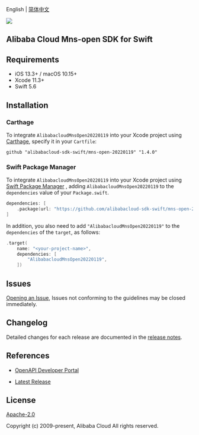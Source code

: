 English | [简体中文](README-CN.md)

![](https://aliyunsdk-pages.alicdn.com/icons/AlibabaCloud.svg)

## Alibaba Cloud Mns-open SDK for Swift

## Requirements

- iOS 13.3+ / macOS 10.15+
- Xcode 11.3+
- Swift 5.6

## Installation

### Carthage

To integrate `AlibabacloudMnsOpen20220119` into your Xcode project using [Carthage](https://github.com/Carthage/Carthage), specify it in your `Cartfile`:

```ogdl
github "alibabacloud-sdk-swift/mns-open-20220119" "1.4.0"
```

### Swift Package Manager

To integrate `AlibabacloudMnsOpen20220119` into your Xcode project using [Swift Package Manager](https://swift.org/package-manager/) , adding `AlibabacloudMnsOpen20220119` to the `dependencies` value of your `Package.swift`.

```swift
dependencies: [
    .package(url: "https://github.com/alibabacloud-sdk-swift/mns-open-20220119.git", from: "1.4.0")
]
```

In addition, you also need to add `"AlibabacloudMnsOpen20220119"` to the `dependencies` of the `target`, as follows:

```swift
.target(
    name: "<your-project-name>",
    dependencies: [
        "AlibabacloudMnsOpen20220119",
    ])
```

## Issues

[Opening an Issue](https://github.com/alibabacloud-sdk-swift/mns-open-20220119/issues/new), Issues not conforming to the guidelines may be closed immediately.

## Changelog

Detailed changes for each release are documented in the [release notes](./ChangeLog.txt).

## References

* [OpenAPI Developer Portal](https://next.api.alibabacloud.com/home)
- [Latest Release](https://github.com/alibabacloud-sdk-swift/mns-open-20220119)

## License

[Apache-2.0](http://www.apache.org/licenses/LICENSE-2.0)

Copyright (c) 2009-present, Alibaba Cloud All rights reserved.
